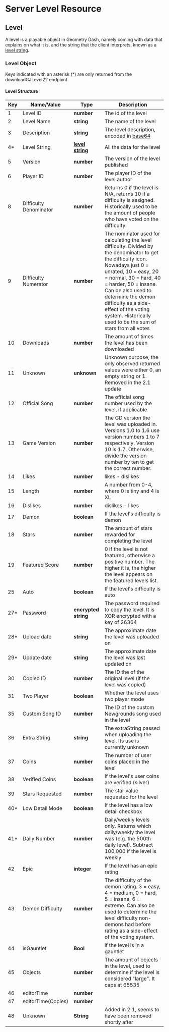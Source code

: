 # Server Level Resource

## Level

A level is a playable object in Geometry Dash, namely coming with data that explains on what it is, and the string that the client interprets, known as a [level string](/topics/levelstring_encoding_decoding).

### Level Object

Keys indicated with an asterisk (\*) are only returned from the downloadGJLevel22 endpoint.

#### Level Structure

| Key | Name/Value                | Type                                         | Description                                                              
|-----|---------------------------|----------------------------------------------|--------------------------------------------------------------------------
| 1   | Level ID                  | **number**                                   | The id of the level                                                      
| 2   | Level Name                | **string**                                   | The name of the level                                                    
| 3   | Description               | **string**                                   | The level description, encoded in [base64](/topics/encryption/base64.md) 
| 4*  | Level String              | **[level string](/topics/levelstring_encoding_decoding)**| All the data for the level                               
| 5   | Version                   | **number**                                   | The version of the level published                                       
| 6   | Player ID                 | **number**                                   | The player ID of the level author
| 8   | Difficulty Denominator    | **number**                                   | Returns 0 if the level is N/A, returns 10 if a difficulty is assigned. Historically used to be the amount of people who have voted on the difficulty.
| 9   | Difficulty Numerator      | **number**                                   | The nominator used for calculating the level difficulty. Divided by the denominator to get the difficulty icon. Nowadays just 0 = unrated, 10 = easy, 20 = normal, 30 = hard, 40 = harder, 50 = insane. Can be also used to determine the demon difficulty as a side-effect of the voting system. Historically used to be the sum of stars from all votes
| 10  | Downloads                 | **number**                                   | The amount of times the level has been downloaded                          
| 11  | Unknown                   | **unknown**                                  | Unknown purpose, the only observed returned values were either 0, an empty string or 1. Removed in the 2.1 update
| 12  | Official Song             | **number**                                   | The official song number used by the level, if applicable         
| 13  | Game Version              | **number** 			                   	     | The GD version the level was uploaded in. Versions 1.0 to 1.6 use version numbers 1 to 7 respectively. Version 10 is 1.7. Otherwise, divide the version number by ten to get the correct number. 
| 14  | Likes                     | **number** 			                   	     | likes - dislikes |
| 15  | Length                    | **number** 			                   	     | A number from 0-4, where 0 is tiny and 4 is XL   |  
| 16  | Dislikes                  | **number**                                   | dislikes - likes |
| 17  | Demon                     | **boolean** 				                 | If the level's difficulty is demon    
| 18  | Stars                     | **number** 				                     | The amount of stars rewarded for completing the level
| 19  | Featured Score            | **number** 	                                 | 0 if the level is not featured, otherwise a positive number. The higher it is, the higher the level appears on the featured levels list. 
| 25  | Auto                      | **boolean** 				                 | If the level's difficulty is auto
| 27* | Password                  | **encrypted string** 	                     | The password required to copy the level. It is XOR encrypted with a key of 26364
| 28* | Upload date               | **string** 				                     | The approximate date the level was uploaded on 
| 29* | Update date               | **string** 				                     | The approximate date the level was last updated on 
| 30  | Copied ID                 | **number** 				                     | The ID the of the original level (if the level was copied)   
| 31  | Two Player                | **boolean** 				                 | Whether the level uses two player mode
| 35  | Custom Song ID            | **number** 				                     | The ID of the custom Newgrounds song used in the level    
| 36  | Extra String              | **string**                                   | The extraString passed when uploading the level. Its use is currently unknown
| 37  | Coins                     | **number** 				                     | The number of user coins placed in the level      
| 38  | Verified Coins            | **boolean** 				                 | If the level's user coins are verified (silver)
| 39  | Stars Requested           | **number** 				                     | The star value requested for the level     
| 40* | Low Detail Mode           | **boolean** 				                 | If the level has a low detail checkbox    
| 41* | Daily Number              | **number** 				                     | Daily/weekly levels only. Returns which daily/weekly the level was (e.g. the 500th daily level). Subtract 100,000 if the level is weekly
| 42  | Epic                      | **integer** 				                 | If the level has an epic rating    
| 43  | Demon Difficulty          | **number** 				                     | The difficulty of the demon rating. 3 = easy, 4 = medium, 0 = hard, 5 = insane, 6 = extreme. Can also be used to determine the level difficulty non-demons had before rating as a side-effect of the voting system.
| 44  | isGauntlet                | **Bool**                                     | if the level is in a gauntlet |
| 45  | Objects                   | **number** 				                     | The amount of objects in the level, used to determine if the level is considered "large". It caps at 65535     
| 46  | editorTime                | **number** 				                     | 
| 47  | editorTime(Copies)        | **number** 				                     | 
| 48  | Unknown                   | **String**                                   | Added in 2.1, seems to have been removed shortly after
